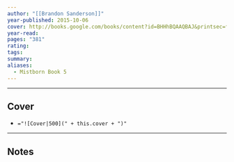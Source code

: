 ```yaml
---
author: "[[Brandon Sanderson]]"
year-published: 2015-10-06
cover: http://books.google.com/books/content?id=BHHhBQAAQBAJ&printsec=frontcover&img=1&zoom=1&edge=curl&source=gbs_api
year-read: 
pages: "381"
rating: 
tags: 
summary: 
aliases:
  - Mistborn Book 5
---
```


---
## Cover
- `="![Cover|500](" + this.cover + ")"`
---
## Notes